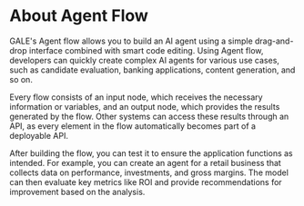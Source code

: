 # About Agent Flow

GALE's Agent flow allows you to build an AI agent using a simple drag-and-drop interface combined with smart code editing. Using Agent flow, developers can quickly create complex AI agents for various use cases, such as candidate evaluation, banking applications, content generation, and so on.

Every flow consists of an input node, which receives the necessary information or variables, and an output node, which provides the results generated by the flow. Other systems can access these results through an API, as every element in the flow automatically becomes part of a deployable API.

After building the flow, you can test it to ensure the application functions as intended. For example, you can create an agent for a retail business that collects data on performance, investments, and gross margins. The model can then evaluate key metrics like ROI and provide recommendations for improvement based on the analysis.


